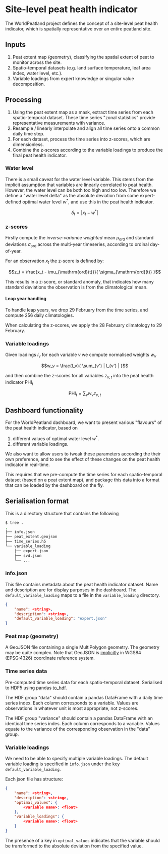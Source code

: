 # Site-level peat health indicator

The WorldPeatland project defines the concept of a site-level peat health indicator,
which is spatially representative over an entire peatland site.

## Inputs

1. Peat extent map (geometry), classifying the spatial extent of peat to monitor across the site.
2. Spatio-temporal datasets (e.g. land surface temperature, leaf area index, water level, etc.).
3. Variable loadings from expert knowledge or singular value decomposition.

## Processing

1. Using the peat extent map as a mask, extract time series from each spatio-temporal dataset.
   These time series "zonal statistics" provide representative measurements with variance.
2. Resample / linearly interpolate and align all time series onto a common daily time step.
3. For each dataset, process the time series into z-scores, which are dimensionless.
4. Combine the z-scores according to the variable loadings to produce the final peat health indicator.

### Water level

There is a small caveat for the water level variable.
This stems from the implicit assumption that variables are linearly correlated to peat health.
However, the water level can be both too high and too low.
Therefore we define a "water level delta" as the absolute deviation from some expert-defined optimal water level $w^*$,
and use this in the peat health indicator.

```math
\delta_t = | x_t - w^* |
```

### z-scores

Firstly compute the *inverse-variance weighted* mean $\mu_{\mathrm{ord}}$
and standard deviations $\sigma_{\mathrm{ord}}$
across the multi-year timeseries,
according to ordinal day-of-year.

For an observation $x_t$ the z-score is defined by:

```math
z_t = \frac{x_t - \mu_{\mathrm{ord}(t)}}{ \sigma_{\mathrm{ord}(t)} }
```

This results in a z-score, or standard anomaly, that indicates how many standard deviations the observation is
from the climatological mean.

#### Leap year handling

To handle leap years, we drop 29 February from the time series,
and compute 256 daily climatologies.

When calculating the z-scores, we apply the 28 February climatology to 29 February.

### Variable loadings

Given loadings $l_v$ for each variable $v$ we compute normalised weights $w_v$

```math
w_v = \frac{l_v}{ \sum_{v'} | l_{v'} | }
```

and then combine the z-scores for all variables $z_{v, t}$ into the peat health indicator $\mathrm{PHI}_t$

```math
\mathrm{PHI}_t = \sum_v w_v z_{v, t}
```

## Dashboard functionality

For the WorldPeatland dashboard, we want to present various "flavours" of the peat health indicator, based on 

1. different values of optimal water level $w^*$. 
2. different variable loadings.

We also want to allow users to tweak these parameters according the their own preference,
and to see the effect of these changes on the peat health indicator in real-time.

This requires that we pre-compute the time series for each spatio-temporal dataset (based on a peat extent map),
and package this data into a format that can be loaded by the dashboard on the fly.

## Serialisation format

This is a directory structure that contains the following

```bash
$ tree .
.
├── info.json
├── peat_extent.geojson
├── time_series.h5
└── variable_loading
    ├── expert.json
    ├── svd.json
    └── ...
```

### info.json

This file contains metadata about the peat health indicator dataset.
Name and description are for display purposes in the dashboard.
The `default_variable_loading` maps to a file in the `variable_loading` directory.

```json
{
    "name": <string>,
    "description": <string>,
    "default_variable_loading": "expert.json"
}
```

### Peat map (geometry)

A GeoJSON file containing a single MultiPolygon geometry.
The geometry may be quite complex.
Note that GeoJSON is [implicitly](https://datatracker.ietf.org/doc/html/rfc7946#section-4) in WGS84 (EPSG:4326) coordinate reference system.

### Time series data

Pre-computed time series data for each spatio-temporal dataset.
Serialised to HDF5 using pandas [to_hdf](https://pandas.pydata.org/docs/reference/api/pandas.DataFrame.to_hdf.html).

The HDF group "data" should contain a pandas DataFrame with a daily time series index. 
Each column corresponds to a variable.
Values are observations in whatever unit is most appropriate, not z-scores.

The HDF group "variance" should contain a pandas DataFrame with an identical time series indes.
Each column corresponds to a variable.
Values equate to the variance of the corresponding observation in the "data" group.

### Variable loadings

We need to be able to specify multiple variable loadings.
The default variable loading is specified in `info.json` under the key `default_variable_loading`.

Each json file has structure:

```json
{
    "name": <string>,
    "description": <string>,
    "optimal_values": {
        <variable name>: <float>
    },
    "variable_loadings": {
        <variable name>: <float>
    }
}
```

The presence of a key in `optimal_values` indicates that the variable should be transformed to the absolute deviation from the specified value.
